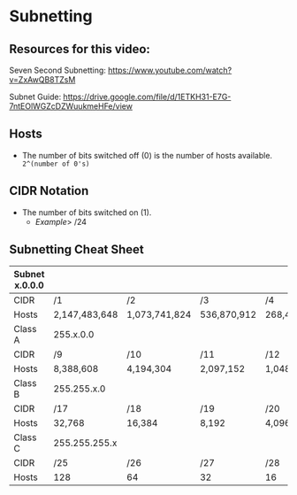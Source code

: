 # Subnetting

## Resources for this video:

Seven Second Subnetting: https://www.youtube.com/watch?v=ZxAwQB8TZsM

Subnet Guide: https://drive.google.com/file/d/1ETKH31-E7G-7ntEOlWGZcDZWuukmeHFe/view

## Hosts

- The number of bits switched off (0) is the number of hosts available.` 2^(number of 0's)`

## CIDR Notation

- The number of bits switched on (1).
    - *Example*> /24

## Subnetting Cheat Sheet

|Subnet x.0.0.0 |||||||||
|--|--|--|--|--|--|--|--|--|
|CIDR |/1|/2|/3|/4|/5|/6|/7|/8|
|Hosts |2,147,483,648|1,073,741,824|536,870,912|268,435,456|134,217,728|67,108,864|33,554,432|16,777,216|
|Class A |255.x.0.0||||||||
|CIDR |/9|/10|/11|/12|/13|/14|/15|/16|
|Hosts |8,388,608|4,194,304|2,097,152|1,048,576|524,288|262,144|131,072|65,536|
|Class B |255.255.x.0||||||||
|CIDR |/17|/18|/19|/20|/21|/22|/23|/24|  
|Hosts |32,768|16,384|8,192|4,096|2,048|1,024|512|256|  
|Class C |255.255.255.x||||||||
|CIDR |/25|/26|/27|/28|/29|/30|/31|/32|  
|Hosts |128|64|32|16|8|4|2|1|  
